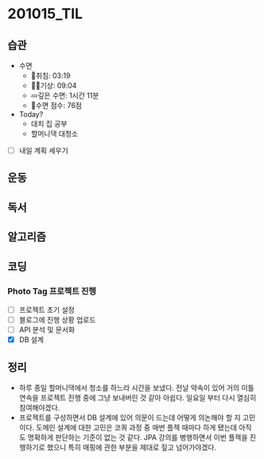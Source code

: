 # 201015_TIL

## 습관
- 수면
  - 🛌취침: 03:19
  - 🙆‍♀️기상: 09:04
  - 💤깊은 수면: 1시간 11분
  - 💯수면 점수: 76점
- Today?
  - 대치 집 공부
  - 할머니댁 대청소
- [ ] 내일 계획 세우기

## 운동

## 독서

## 알고리즘

## 코딩
### **Photo Tag 프로젝트 진행**
- [ ] 프로젝트 초기 설정
- [ ] 블로그에 진행 상황 업로드
- [ ] API 분석 및 문서화
- [x] DB 설계

## 정리
* 하루 종일 할머니댁에서 청소를 하느라 시간을 보냈다. 전날 약속이 있어 거의 이틀 연속을 프로젝트 진행 중에 그냥 보내버린 것 같아 아쉽다. 일요일 부터 다시 열심히 참여해야겠다.
* 프로젝트를 구성하면서 DB 설계에 있어 의문이 드는데 어떻게 의논해야 할 지 고민이다. 도메인 설계에 대한 고민은 코쿼 과정 중 매번 플젝 때마다 하게 됐는데 아직도 명확하게 판단하는 기준이 없는 것 같다. JPA 강의를 병행하면서 이번 플젝을 진행하기로 했으니 특히 매핑에 관한 부분을 제대로 짚고 넘어가야겠다.